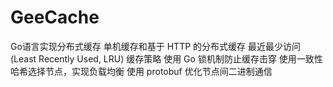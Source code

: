 # GeeCache
Go语言实现分布式缓存
单机缓存和基于 HTTP 的分布式缓存
最近最少访问(Least Recently Used, LRU) 缓存策略
使用 Go 锁机制防止缓存击穿
使用一致性哈希选择节点，实现负载均衡
使用 protobuf 优化节点间二进制通信
